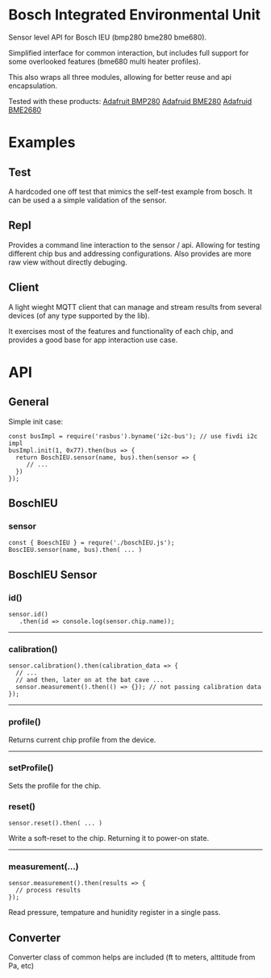 # Bosch Integrated Environmental Unit
Sensor level API for Bosch IEU (bmp280 bme280 bme680).

Simplified interface for common interaction, but includes full support for some overlooked features (bme680 multi heater profiles).

This also wraps all three modules, allowing for better reuse and api encapsulation.

Tested with these products:
[Adafruit BMP280](https://www.adafruit.com/product/2651)
[Adafruid BME280](https://www.adafruit.com/product/2652)
[Adafruid BME2680](https://www.adafruit.com/product/3660)

# Examples

## Test

A hardcoded one off test that mimics the self-test example from bosch.
It can be used a a simple validation of the sensor.

## Repl

Provides a command line interaction to the sensor / api.  Allowing for testing different chip bus and addressing configurations.
Also provides are more raw view without directly debuging.

## Client

A light wieght MQTT client that can manage and stream results from several devices (of any type supported by the lib).

It exercises most of the features and functionality of each chip, and provides a good base for app interaction use case.


# API 
## General

Simple init case:
```
const busImpl = require('rasbus').byname('i2c-bus'); // use fivdi i2c impl
busImpl.init(1, 0x77).then(bus => {
  return BoschIEU.sensor(name, bus).then(sensor => {
     // ...
  })
});
```

## BoschIEU

### sensor

```
const { BoeschIEU } = requre('./boschIEU.js');
BoscIEU.sensor(name, bus).then( ... )
``` 
## BoschIEU Sensor

### id()

```
sensor.id()
   .then(id => console.log(sensor.chip.name));
```

---

### calibration()

```
sensor.calibration().then(calibration_data => {
  // ...
  // and then, later on at the bat cave ...
  sensor.measurement().then(() => {}); // not passing calibration data 
});
```

---


### profile()

Returns current chip profile from the device.

---

### setProfile()

Sets the profile for the chip.

### reset()

```
sensor.reset().then( ... )
```

Write a soft-reset to the chip.  Returning it to power-on state.

---

### measurement(...)

```
sensor.measurement().then(results => {
  // process results
});
```

Read pressure, tempature and hunidity register in a single pass.


## Converter

Converter class of common helps are included (ft to meters, alttitude from Pa, etc)
